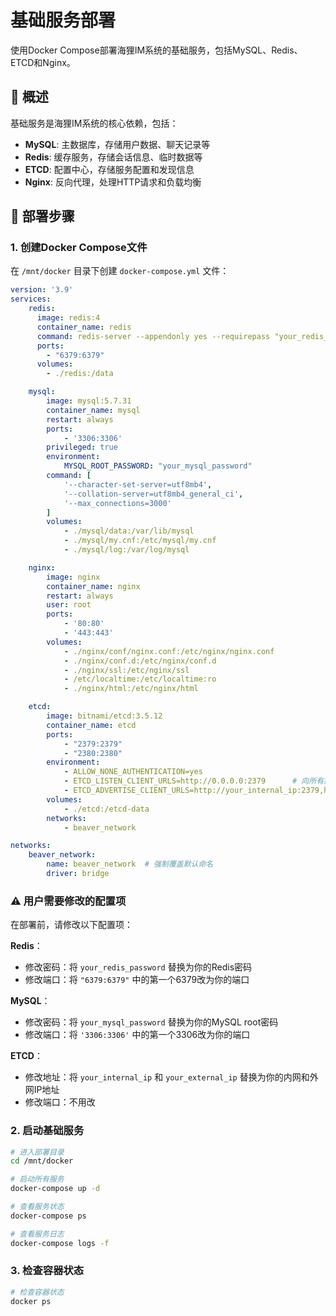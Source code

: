 # 基础服务部署

使用Docker Compose部署海狸IM系统的基础服务，包括MySQL、Redis、ETCD和Nginx。

## 🎯 概述

基础服务是海狸IM系统的核心依赖，包括：
- **MySQL**: 主数据库，存储用户数据、聊天记录等
- **Redis**: 缓存服务，存储会话信息、临时数据等
- **ETCD**: 配置中心，存储服务配置和发现信息
- **Nginx**: 反向代理，处理HTTP请求和负载均衡

## 🚀 部署步骤

### 1. 创建Docker Compose文件

在 `/mnt/docker` 目录下创建 `docker-compose.yml` 文件：

```yaml
version: '3.9'
services:
    redis:
      image: redis:4
      container_name: redis
      command: redis-server --appendonly yes --requirepass "your_redis_password"
      ports:
        - "6379:6379"
      volumes:
        - ./redis:/data

    mysql:
        image: mysql:5.7.31
        container_name: mysql
        restart: always
        ports:
            - '3306:3306'
        privileged: true
        environment:
            MYSQL_ROOT_PASSWORD: "your_mysql_password"
        command: [ 
            '--character-set-server=utf8mb4', 
            '--collation-server=utf8mb4_general_ci', 
            '--max_connections=3000' 
        ]
        volumes:
            - ./mysql/data:/var/lib/mysql
            - ./mysql/my.cnf:/etc/mysql/my.cnf
            - ./mysql/log:/var/log/mysql

    nginx:
        image: nginx
        container_name: nginx
        restart: always
        user: root
        ports:
            - '80:80'
            - '443:443'
        volumes:
            - ./nginx/conf/nginx.conf:/etc/nginx/nginx.conf
            - ./nginx/conf.d:/etc/nginx/conf.d
            - ./nginx/ssl:/etc/nginx/ssl
            - /etc/localtime:/etc/localtime:ro
            - ./nginx/html:/etc/nginx/html

    etcd:
        image: bitnami/etcd:3.5.12
        container_name: etcd
        ports:
            - "2379:2379"
            - "2380:2380"
        environment:
            - ALLOW_NONE_AUTHENTICATION=yes                  
            - ETCD_LISTEN_CLIENT_URLS=http://0.0.0.0:2379      # 向所有接口上监听客户端请求
            - ETCD_ADVERTISE_CLIENT_URLS=http://your_internal_ip:2379,http://your_external_ip:2379  # 替换为你的内外网地址
        volumes:
            - ./etcd:/etcd-data
        networks:
            - beaver_network

networks:
    beaver_network:
        name: beaver_network  # 强制覆盖默认命名
        driver: bridge
```

### ⚠️ 用户需要修改的配置项

在部署前，请修改以下配置项：

**Redis**：
- 修改密码：将 `your_redis_password` 替换为你的Redis密码
- 修改端口：将 `"6379:6379"` 中的第一个6379改为你的端口

**MySQL**：
- 修改密码：将 `your_mysql_password` 替换为你的MySQL root密码
- 修改端口：将 `'3306:3306'` 中的第一个3306改为你的端口

**ETCD**：
- 修改地址：将 `your_internal_ip` 和 `your_external_ip` 替换为你的内网和外网IP地址
- 修改端口：不用改

### 2. 启动基础服务

```bash
# 进入部署目录
cd /mnt/docker

# 启动所有服务
docker-compose up -d

# 查看服务状态
docker-compose ps

# 查看服务日志
docker-compose logs -f
```

### 3. 检查容器状态

```bash
# 检查容器状态
docker ps
``` 